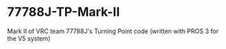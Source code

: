 # 77788J-TP-Mark-II
Mark II of VRC team 77788J's Turning Point code (written with PROS 3 for the V5 system)
